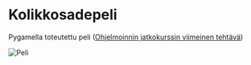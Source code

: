 # Kolikkosadepeli
Pygamella toteutettu peli ([Ohjelmoinnin jatkokurssin viimeinen tehtävä](https://ohjelmointi-23.mooc.fi/osa-14/4-oma-peli))

![Peli](https://github.com/Lalefal/Kolikkosadepeli/assets/94318146/6be03908-a4bf-4511-8cb2-4e6837ef117f)

